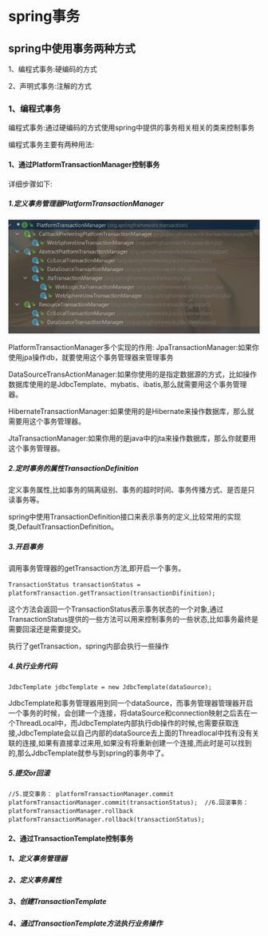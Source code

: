 # spring事务
## spring中使用事务两种方式
1、编程式事务:硬编码的方式

2、声明式事务:注解的方式
### 1、编程式事务
编程式事务:通过硬编码的方式使用spring中提供的事务相关相关的类来控制事务<br/>

编程式事务主要有两种用法:
#### 1、通过PlatformTransactionManager控制事务
详细步骤如下:

##### 1.定义事务管理器PlatformTransactionManager

![img.png](img.png)

PlatformTransactionManager多个实现的作用:
JpaTransactionManager:如果你使用jpa操作db，就要使用这个事务管理器来管理事务

DataSourceTransActionManager:如果你使用的是指定数据源的方式，比如操作数据库使用的是JdbcTemplate、mybatis、ibatis,那么就需要用这个事务管理器。

HibernateTransactionManager:如果使用的是Hibernate来操作数据库，那么就需要用这个事务管理器。

JtaTransactionManager:如果你用的是java中的jta来操作数据库，那么你就要用这个事务管理器。

##### 2.定时事务的属性TransactionDefinition

定义事务属性,比如事务的隔离级别、事务的超时时间、事务传播方式、是否是只读事务等。

spring中使用TransactionDefinition接口来表示事务的定义,比较常用的实现类,DefaultTransactionDefinition。

##### 3.开启事务

调用事务管理器的getTransaction方法,即开启一个事务。

`TransactionStatus transactionStatus = platformTransaction.getTransaction(transactionDifinition);`

这个方法会返回一个TransactionStatus表示事务状态的一个对象,通过TransactionStatus提供的一些方法可以用来控制事务的一些状态,比如事务最终是需要回滚还是需要提交。

执行了getTransaction，spring内部会执行一些操作

##### 4.执行业务代码

`JdbcTemplate jdbcTemplate = new JdbcTemplate(dataSource);`

JdbcTemplate和事务管理器用到同一个dataSource，而事务管理器管理器开启一个事务的时候，会创建一个连接，将dataSource和connection映射之后丢在一个ThreadLocal中，而JdbcTemplate内部执行db操作的时候,也需要获取连接,JdbcTemplate会以自己内部的dataSource去上面的Threadlocal中找有没有关联的连接,如果有直接拿过来用,如果没有将重新创建一个连接,而此时是可以找到的,那么JdbcTemplate就参与到spring的事务中了。
##### 5.提交or回滚
`//5.提交事务： platformTransactionManager.commit 
platformTransactionManager.commit(transactionStatus); 
//6.回滚事务：platformTransactionManager.rollback 
platformTransactionManager.rollback(transactionStatus);`
#### 2、通过TransactionTemplate控制事务
##### 1、定义事务管理器

##### 2、定义事务属性


##### 3、创建TransactionTemplate


##### 4、通过TransactionTemplate方法执行业务操作